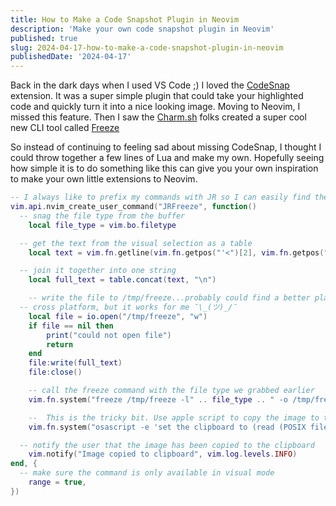 ```yaml
---
title: How to Make a Code Snapshot Plugin in Neovim
description: 'Make your own code snapshot plugin in Neovim'
published: true
slug: 2024-04-17-how-to-make-a-code-snapshot-plugin-in-neovim
publishedDate: '2024-04-17'
---
```


Back in the dark days when I used VS Code ;) I loved the [CodeSnap](https://marketplace.visualstudio.com/items?itemName=adpyke.codesnap) extension. It was a super simple plugin that could take your highlighted code and quickly turn it into a nice looking image. Moving to Neovim, I missed this feature. Then I saw the [Charm.sh](https://charm.sh/) folks created a super cool new CLI tool called [Freeze](https://github.com/charmbracelet/freeze)

So instead of continuing to feeling sad about missing CodeSnap, I thought I could throw together a few lines of Lua and make my own. Hopefully seeing how simple it is to do something like this can give you your own inspiration to make your own little extensions to Neovim.

```lua
-- I always like to prefix my commands with JR so I can easily find them
vim.api.nvim_create_user_command("JRFreeze", function()
  -- snag the file type from the buffer
	local file_type = vim.bo.filetype

  -- get the text from the visual selection as a table
	local text = vim.fn.getline(vim.fn.getpos("'<")[2], vim.fn.getpos("'>")[2])

  -- join it together into one string
	local full_text = table.concat(text, "\n")

	-- write the file to /tmp/freeze...probably could find a better place to put this so it's
  -- cross platform, but it works for me ¯\_(ツ)_/¯
	local file = io.open("/tmp/freeze", "w")
	if file == nil then
		print("could not open file")
		return
	end
	file:write(full_text)
	file:close()

	-- call the freeze command with the file type we grabbed earlier
	vim.fn.system("freeze /tmp/freeze -l" .. file_type .. " -o /tmp/freeze.png")

	--  This is the tricky bit. Use apple script to copy the image to the clipboard
	vim.fn.system("osascript -e 'set the clipboard to (read (POSIX file \"/tmp/freeze.png\") as TIFF picture)'")

  -- notify the user that the image has been copied to the clipboard
	vim.notify("Image copied to clipboard", vim.log.levels.INFO)
end, {
  -- make sure the command is only available in visual mode
	range = true,
})

```
